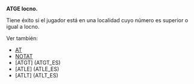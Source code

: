 **ATGE locno.**

Tiene éxito si el jugador está en una localidad cuyo número es superior o igual a locno.

Ver también:

* [AT](AT_ES)
* [NOTAT](NOTAT_ES)
* [ATGT] (ATGT_ES)
* [ATLE] (ATLE_ES)
* [ATLT] (ATLT_ES)